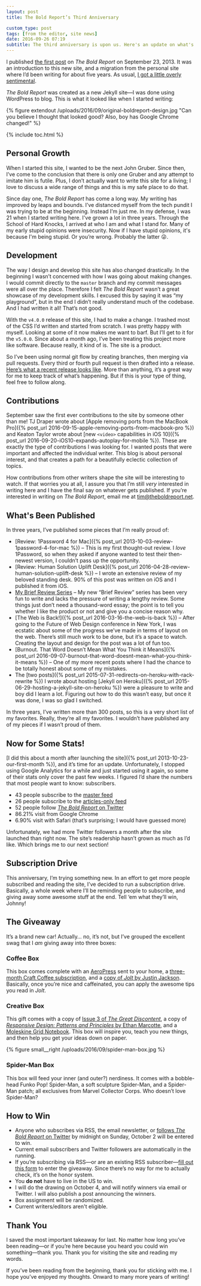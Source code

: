 ```yaml
---
layout: post
title: The Bold Report’s Third Anniversary

custom_type: post
tags: [from the editor, site news]
date: 2016-09-26 07:19
subtitle: The third anniversary is upon us. Here's an update on what's been happening with the site, what's coming, and a special giveaway for readers.
---
```


I published [the first post](https://theboldreport.net/2013/09/welcome/) on *The Bold Report* on September 23, 2013. It was an introduction to this new site, and a migration from the personal site where I’d been writing for about five years. As usual, [I got a little overly sentimental](https://ttimsmith.com/2013/09/moving-to-the-bold-report).

*The Bold Report* was created as a new Jekyll site—I was done using WordPress to blog. This is what it looked like when I started writing:

{% figure extendout /uploads/2016/09/original-boldreport-design.jpg "Can you believe I thought that looked good? Also, boy has Google Chrome changed!" %}

{% include toc.html %}

## Personal Growth

When I started this site, I wanted to be the next John Gruber. Since then, I’ve come to the conclusion that there is only one Gruber and any attempt to imitate him is futile. Plus, I don’t actually want to write this site for a living; I love to discuss a wide range of things and this is my safe place to do that.

Since day one, *The Bold Report* has come a long way. My writing has improved by leaps and bounds. I’ve distanced myself from the tech pundit I was trying to be at the beginning. Instead I’m just me. In my defense, I was 21 when I started writing here. I've grown a lot in three years. Through the School of Hard Knocks, I arrived at who I am and what I stand for. Many of my early stupid opinions were insecurity. Now if I have stupid opinions, it's because I'm being stupid. Or you’re wrong. Probably the latter 😜.

## Development

The way I design and develop this site has also changed drastically. In the beginning I wasn’t concerned with how I was going about making changes. I would commit directly to the `master` branch and my commit messages were all over the place. Therefore I felt *The Bold Report* wasn’t a great showcase of my development skills. I excused this by saying it was “my playground”, but in the end I didn’t really understand much of the codebase. And I had written it all! That’s not good.

With the `v4.0.0` release of this site, I had to make a change. I trashed most of the CSS I’d written and started from scratch. I was pretty happy with myself. Looking at some of it now makes me want to barf. But I’ll get to it for the `v5.0.0`. Since about a month ago, I’ve been treating this project more like software. Because really, it kind of is. The site is a product.

So I’ve been using normal git flow by creating branches, then merging via pull requests. Every third or fourth pull request is then drafted into a release. [Here’s what a recent release looks like](https://github.com/smithtimmytim/theboldreport.net/releases/tag/v4.8.3). More than anything, it’s a great way for me to keep track of what’s happening. But if this is your type of thing, feel free to follow along.

## Contributions

September saw the first ever contributions to the site by someone other than me! TJ Draper wrote about [Apple removing ports from the MacBook Pro]({% post_url 2016-09-15-apple-removing-ports-from-macbook-pro %}) and Keaton Taylor wrote about [new `<video>` capabilities in iOS 10]({% post_url 2016-09-20-iOS10-expands-autoplay-for-mobile %}). These are exactly the type of contributions I was looking for. I wanted posts that were important and affected the individual writer. This blog is about personal interest, and that creates a path for a beautifully eclectic collection of topics.

How contributions from other writers shape the site will be interesting to watch. If that worries you at all, I assure you that I’m still *very* interested in writing here and I have the final say on whatever gets published. If you’re interested in writing on *The Bold Report*, email me at [tim@theboldreport.net](mailto:tim@theboldreport.net).

## What's Been Published

In three years, I’ve published some pieces that I’m really proud of:

- [Review: 1Password 4 for Mac]({% post_url 2013-10-03-review-1password-4-for-mac %}) – This is my first thought-out review. I *love* 1Password, so when they asked if anyone wanted to test their then-newest version, I couldn’t pass up the opportunity.
- [Review: Human Solution Uplift Desk]({% post_url 2016-04-28-review-human-solution-uplift-desk %}) – I wrote an extensive review of my beloved standing desk. 90% of this post was written on iOS and I published it from iOS.
- [My Brief Review Series](/topics/#brief-review) – My new “Brief Review” series has been very fun to write and lacks the pressure of writing a lengthy review. Some things just don’t need a thousand-word essay; the point is to tell you whether I like the product or not and give you a concise reason why.
- [The Web is Back!]({% post_url 2016-03-16-the-web-is-back %}) – After going to the Future of Web Design conference in New York, I was ecstatic about some of the progress we’ve made in terms of layout on the web. There’s still much work to be done, but it’s a space to watch. Creating the layout and design for the post was a lot of fun too.
- [Burnout. That Word Doesn’t Mean What You Think it Means]({% post_url 2016-09-07-burnout-that-word-doesnt-mean-what-you-think-it-means %}) – One of my more recent posts where I had the chance to be totally honest about some of my mistakes.
- The [two posts]({% post_url 2015-07-31-redirects-on-heroku-with-rack-rewrite %}) I wrote about hosting [Jekyll on Heroku]({% post_url 2015-06-29-hosting-a-jekyll-site-on-heroku %}) were a pleasure to write and boy did I learn a lot. Figuring out how to do this wasn’t easy, but once it was done, I was so glad I switched.

In three years, I’ve written more than 300 posts, so this is a very short list of my favorites. Really, they’re all my favorites. I wouldn’t have published any of my pieces if I wasn’t proud of them.

## Now for Some Stats!

[I did this about a month after launching the site]({% post_url 2013-10-23-our-first-month %}), and it’s time for an update. Unfortunately, I stopped using Google Analytics for a while and just started using it again, so some of their stats only cover the past few weeks. I figured I’d share the numbers that most people want to know: subscribers.

- 43 people subscribe to the [master feed](/atom.xml)
- 26 people subscribe to the [articles-only feed](/atom.articles.xml)
- 52 people follow [*The Bold Report* on Twitter](https://twitter.com/theboldreport)
- 86.21% visit from Google Chrome
- 6.90% visit with Safari (that’s surprising; I would have guessed more)

Unfortunately, we had more Twitter followers a month after the site launched than right now. The site’s readership hasn’t grown as much as I’d like. Which brings me to our next section!

## Subscription Drive

This anniversary, I’m trying something new. In an effort to get more people subscribed and reading the site, I’ve decided to run a subscription drive. Basically, a whole week where I’ll be reminding people to subscribe, and giving away some awesome stuff at the end. Tell ‘em what they’ll win, Johnny!

## The Giveaway

It’s a brand new car! Actually… no, it’s not, but I’ve grouped the excellent swag that I *am* giving away into three boxes:

### Coffee Box

This box comes complete with an [AeroPress](http://www.aerobie.com/product/aeropress/) sent to your home, a [three-month Craft Coffee subscription](https://www.craftcoffee.com/), and a [copy of *Jolt* by Justin Jackson](https://justinjackson.ca/jolt/). Basically, once you’re nice and caffeinated, you can apply the awesome tips you read in *Jolt*.

### Creative Box

This gift comes with a copy of [Issue 3 of *The Great Discontent*](https://shop.thegreatdiscontent.com/collections/issues/products/the-great-discontent-issue-three), a copy of [*Responsive Design: Patterns and Principles* by Ethan Marcotte](https://abookapart.com/products/responsive-design-patterns-principles), and a [Moleskine Grid Notebook](https://www.amazon.com/Moleskine-Classic-Notebook-Squared-Notebooks/dp/8883701135/ref=sr_1_1?ie=UTF8&qid=1474648471&sr=8-1&keywords=moleskine+grid+notebook). This box will inspire you, teach you new things, and then help you get your ideas down on paper.

{% figure small__right /uploads/2016/09/spider-man-box.jpg %}

### Spider-Man Box

This box will feed your inner (and outer?) nerdiness. It comes with a bobble-head Funko Pop! Spider-Man, a soft sculpture Spider-Man, and a Spider-Man patch; all exclusives from Marvel Collector Corps. Who doesn’t love Spider-Man?

## How to Win

- Anyone who subscribes via RSS, the email newsletter, or [follows *The Bold Report* on Twitter](https://twitter.com/theboldreport) by midnight on Sunday, October 2 will be entered to win.
- Current email subscribers and Twitter followers are automatically in the running.
- If you’re subscribing via RSS—or are an existing RSS subscriber—[fill out this form](https://docs.google.com/forms/d/e/1FAIpQLSd06gV9EoZGII5sHz0NQJhFpU34bxc8DZcuum5vp6TNtBipfQ/viewform) to enter the giveaway. Since there’s no way for me to actually check, it’s on the honor system.
- You **do not** have to live in the US to win.
- I will do the drawing on October 4, and will notify winners via email or Twitter. I will also publish a post announcing the winners.
- Box assignment will be randomized.
- Current writers/editors aren't eligible.

## Thank You

I saved the most important takeaway for last. No matter how long you’ve been reading—or if you’re here because you heard you could win something—thank you. Thank you for visiting the site and reading my words.

If you’ve been reading from the beginning, thank you for sticking with me. I hope you’ve enjoyed my thoughts. Onward to many more years of writing!
